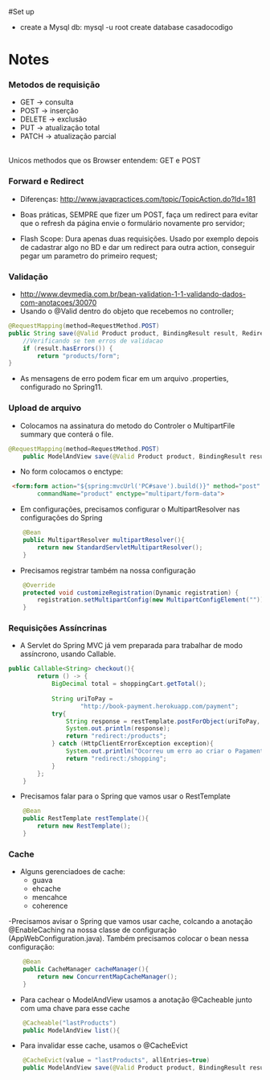 #Set up
 - create a Mysql db: 
 mysql -u root 
 create database casadocodigo

# Notes 

### Metodos de requisição
- GET    -> consulta
- POST   -> inserção	
- DELETE -> exclusão
- PUT    -> atualização total
- PATCH  -> atualização parcial
<br>
Unicos methodos que os Browser entendem: GET e POST
 
### Forward e Redirect
- Diferenças: http://www.javapractices.com/topic/TopicAction.do?Id=181

- Boas práticas, SEMPRE que fizer um POST, faça um redirect para evitar que o refresh da página envie o formulário novamente pro servidor; 
 
- Flash Scope: Dura apenas duas requisições. Usado por exemplo depois de cadastrar algo no BD e dar um redirect para outra action, conseguir pegar um parametro do primeiro request; 
 
### Validação
- http://www.devmedia.com.br/bean-validation-1-1-validando-dados-com-anotacoes/30070
- Usando o @Valid dentro do objeto que recebemos no controller;
```java
@RequestMapping(method=RequestMethod.POST)
public String save(@Valid Product product, BindingResult result, RedirectAttributes ra){
	//Verificando se tem erros de validacao
	if (result.hasErrors()) {
		return "products/form";
}
```
- As mensagens de erro podem ficar em um arquivo .properties, configurado no Spring11.

### Upload de arquivo
- Colocamos na assinatura do metodo do Controler o MultipartFile summary que conterá o file.
```java
@RequestMapping(method=RequestMethod.POST)
	public ModelAndView save(@Valid Product product, BindingResult result, RedirectAttributes ra, MultipartFile summary){
```
 - No form colocamos o enctype:
```html 
 <form:form action="${spring:mvcUrl('PC#save').build()}" method="post"
		commandName="product" enctype="multipart/form-data">
```
 - Em configurações, precisamos configurar o MultipartResolver nas configurações do Spring
```java
	@Bean
	public MultipartResolver multipartResolver(){
		return new StandardServletMultipartResolver();
	}
```
- Precisamos registrar também na nossa configuração 
```java
	@Override
	protected void customizeRegistration(Dynamic registration) {
		registration.setMultipartConfig(new MultipartConfigElement(""));
	}
```

### Requisições Assíncrinas

- A Servlet do Spring MVC já vem preparada para trabalhar de modo assíncrono, usando Callable.
```java
public Callable<String> checkout(){
		return () -> {
			BigDecimal total = shoppingCart.getTotal();
						
			String uriToPay =
					"http://book-payment.herokuapp.com/payment";
			try{
				String response = restTemplate.postForObject(uriToPay, new PaymentData(total), String.class);
				System.out.println(response);
				return "redirect:/products";				
			} catch (HttpClientErrorException exception){
				System.out.println("Ocorreu um erro ao criar o Pagamento: " + exception.getMessage());
				return "redirect:/shopping";
			}
		};
	}
```
- Precisamos falar para o Spring que vamos usar o RestTemplate
```java
	@Bean
	public RestTemplate restTemplate(){
		return new RestTemplate();
	}
```

### Cache
- Alguns gerenciadoes de cache:
	* guava
	* ehcache
	* mencahce
	* coherence

-Precisamos avisar o Spring que vamos usar cache, colcando a anotação @EnableCaching na nossa classe de configuração (AppWebConfiguration.java). Também precisamos colocar o bean nessa configuração:
```java
	@Bean
	public CacheManager cacheManager(){
		return new ConcurrentMapCacheManager();			
	}
```

- Para cachear o ModelAndView usamos a anotação @Cacheable junto com uma chave para esse cache
```java
	@Cacheable("lastProducts")
	public ModelAndView list(){
```

- Para invalidar esse cache, usamos o @CacheEvict
```java
	@CacheEvict(value = "lastProducts", allEntries=true)
	public ModelAndView save(@Valid Product product, BindingResult result, RedirectAttributes ra, MultipartFile summary){
```